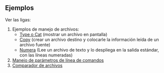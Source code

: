 ## Ejemplos

Ver las ligas:

1.  Ejemplos de manejo de archivos:
    *   [Type o Cat](../programa/mitype.asm) (mostrar un archivo en pantalla)
    *   [Copy](../programa/micopy.asm) (crear un archivo destino y colocarle la información leída de un archivo fuente)
    *   [Numera](../programa/numera.asm) (Lee un archivo de texto y lo despliega en la salida estándar, con las líneas numeradas)
2.  [Manejo de parámetros de línea de comandos](../programa/param2.asm)
3.  [Comparador de archivos](../programa/compare.asm)